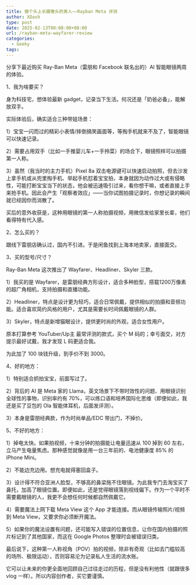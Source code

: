 ```yaml
---
title: 做个头上长摄像头的男人——Rayban Meta 评测
author: XDash
type: post
date: 2025-02-13T00:08:00+08:00
url: /rayban-meta-wayfarer-review
categories:
  - Geeky
tags:
---
```

分享下最近购买 Ray-Ban Meta（雷朋和 Facebook 联名出的）AI 智能眼镜两周的体验。

1、我为啥要买？

身为科技宅，想体验最新 gadget，记录当下生活。何况还是「奶爸必备」，能解放双手。

实际体验后，确实适合三种带娃场景：

1）宝宝一闪而过的精彩小表情/摔倒搞笑画面等，等掏手机就来不及了，智能眼镜可以快速记录。

2）需要占用双手（比如一手推婴儿车+一手拎菜）的场合下，眼镜照样可以拍摄第一人称。

3）虽然（我当时的主力手机）Pixel 8a 双击电源键可以快速启动拍照，但去沙发上拿手机或从兜里掏手机、举起手机怼着宝宝拍，本身就因为动作过大或有侵略性，可能打断宝宝当下的状态，他会被迅速吸引过来，看你想干嘛，或者直接上手来抢手机。因此会产生「观察者效应」——当你试图拍摄记录时，你想记录的瞬间就已经因你而消散了。

买后的意外收获是，这种用眼镜的第一人称拍摄视频，用微信发给家里长辈，他们看得特有代入感。

2、怎么买的？

跟线下雷朋店确认过，国内不引进。于是闲鱼找到上海本地卖家，直接面交。

3、买的型号/尺寸？

Ray-Ban Meta 这次推出了 Wayfarer、Headliner、Skyler 三款。

1）我买的是 Wayfarer，是雷朋经典方形设计，适合多种脸型，搭载1200万像素的超广角相机，支持拍摄和直播功能。

2）Headliner，特点是设计更为轻巧，适合日常佩戴，提供相似的拍摄和音频功能。适合喜欢简约风格的用户，尤其是需要长时间佩戴眼镜的人群。

3）Skyler，特点是新增猫眼设计，提供更时尚的外观，适合女性用户。

原本打算参考 YouTuber/Up主 最常评测的款式，买个 M 码的；幸亏面交，对方提示最好试戴，我才发现 L 码更适合我。

为此加了 100 块钱升级，到手价不到 3000。

4、好的地方：

1）特别适合抓拍宝宝，前面写过了。

2）背后的 AI 是 Meta 家的 Llama，英文场景下不带时效性的问题、用眼镜识别全球性的事物，识别率约有 70%，可以练口语和培养国际化思维（即便如此，我还是买了豆包的 Ola 智能体耳机，后面发评测）。

3）本身是雷朋经典款，作为时尚单品/EDC 带出门，不掉价。

5、不好的地方：

1）掉电太快。如果拍视频，十来分钟的拍摄能让电量迅速从 100 掉到 60 左右，立马产生电量焦虑。那种感觉就像是用一台三年前的、电池健康度 85% 的 iPhone Mini。

2）不能边充边用。想充电就得塞回盒子。

3）设计得不符合亚洲人脸型，不够高的鼻梁拖不住眼镜。为此我专门去淘宝买了鼻托，加高了眼镜位置。即便如此，还是觉得眼镜落到视线偏下。作为一个平时不需要戴眼镜的人，我更不会想任何时候都自然佩戴它。

4）需要魔法上网下载 Meta View 这个 App 才能连接。而从眼镜传输照片/视频到 Meta View，又要求你必须断开魔法。

5）如果你的魔法设置有问题，还可能写入错误的位置信息，让你在国内拍摄的照片标记到了其他国家，而这在 Google Photos 整理时会被错误归类。

最后说下，这种第一人称视角（POV）拍的视频，除非有奇观（比如去门槛较高的场所、极限运动），否则容易沦为记录私人生活的流水账。

它可以让未来的你更全面地回顾自己过往走过的历程，但是没有利他性（就跟很多 vlog 一样）。所以内容创作者，买它要谨慎。